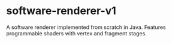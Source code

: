 # software-renderer-v1
A software renderer implemented from scratch in Java. Features programmable shaders with vertex and fragment stages.
